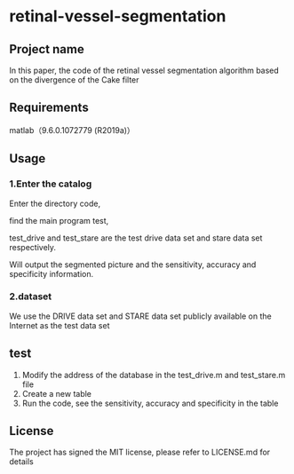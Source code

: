 # retinal-vessel-segmentation

## Project name

In this paper, the code of the retinal vessel segmentation algorithm based on the divergence of the Cake filter

## Requirements

matlab（9.6.0.1072779 (R2019a)）

## Usage

### 1.Enter the catalog

Enter the directory code, 

find the main program test, 

test_drive and test_stare are the test drive data set and stare data set respectively.

Will output the segmented picture and the sensitivity, accuracy and specificity information.


### 2.dataset

 We use the DRIVE data set and STARE data set publicly available on the Internet as the test data set
 
## test

 1. Modify the address of the database in the test_drive.m  and test_stare.m file
 2. Create a new table
 3. Run the code, see the sensitivity, accuracy and specificity in the table
 
 ## License
 
The project has signed the MIT license, please refer to LICENSE.md for details
